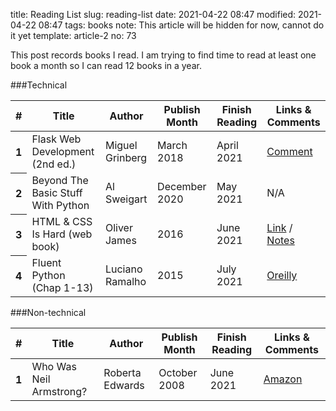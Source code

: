 title: Reading List
slug: reading-list
date: 2021-04-22 08:47
modified: 2021-04-22 08:47
tags: books
note: This article will be hidden for now, cannot do it yet
template: article-2
no: 73

This post records books I read. I am trying to find time to read at least 
one book a month so I can read 12 books in a year. 

###Technical

<table class="table table-striped">
  <thead>
    <tr>
      <th scope="col">#</th>
      <th scope="col">Title</th>
      <th scope="col">Author</th>
      <th scope="col">Publish Month</th>
      <th scope="col">Finish Reading</th>
      <th scope="col">Links & Comments</th>
    </tr>
  </thead>
  <tbody>
    <tr>
      <th scope="row">1</th>
      <td>Flask Web Development (2nd ed.)</td>
      <td>Miguel Grinberg</td>
      <td>March 2018</td>
      <td>April 2021</td>
      <td><a href="/flask-books.html">Comment</a></td>
    </tr>
    <tr>
      <th scope="row">2</th>
      <td>Beyond The Basic Stuff With Python</td>
      <td>Al Sweigart</td>
      <td>December 2020</td>
      <td>May 2021</td>
      <td>N/A</td>
    </tr>
    <tr>
      <th scope="row">3</th>
      <td>HTML & CSS Is Hard (web book)</td>
      <td>Oliver James</td>
      <td>2016</td>
      <td>June 2021</td>
      <td><a href="https://www.internetingishard.com/html-and-css/">Link</a> / 
          <a href="/some-htmlcss-notes.html">Notes</a></td>
    </tr>
    <tr>
      <th scope="row">4</th>
      <td>Fluent Python (Chap 1-13)</td>
      <td>Luciano Ramalho</td>
      <td>2015</td>
      <td>July 2021</td>
      <td><a href="https://www.oreilly.com/library/view/fluent-python/9781491946237/">Oreilly</a></td>
    </tr>
    
  </tbody>
</table>

###Non-technical


<table class="table table-striped">
  <thead>
    <tr>
      <th scope="col">#</th>
      <th scope="col">Title</th>
      <th scope="col">Author</th>
      <th scope="col">Publish Month</th>
      <th scope="col">Finish Reading</th>
      <th scope="col">Links & Comments</th>
    </tr>
  </thead>
  <tbody>
    <tr>
      <th scope="row">1</th>
      <td>Who Was Neil Armstrong?</td>
      <td>Roberta Edwards</td>
      <td>October 2008</td>
      <td>June 2021</td>
      <td><a href="https://tinylink.net/ur2hq">Amazon</a></td>
    </tr>
  </tbody>
</table>
